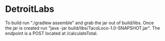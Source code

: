 # DetroitLabs
To build run "./gradlew assemble" and grab the jar out of build/libs. Once the jar is created run "java -jar build/libs/TacoLoco-1.0-SNAPSHOT.jar". The endpoint is a POST located at /calculateTotal.
